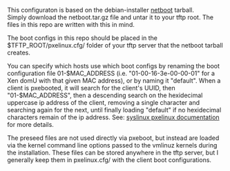 This configuraton is based on the debian-installer [netboot](https://deb.debian.org/debian/dists/bookworm/main/installer-amd64/current/images/netboot/) tarball.  
Simply download the netboot.tar.gz file and untar it to your tftp root.  The files in this repo are written with this in mind.

The boot configs in this repo should be placed in the $TFTP_ROOT/pxelinux.cfg/ folder of your tftp server that the netboot tarball creates.

You can specify which hosts use which boot configs by renaming the boot configuration file 01-$MAC_ADDRESS (i.e. "01-00-16-3e-00-00-01" for a Xen domU with that
given MAC address), or by naming it "default".  When a client is pxebooted, it will search for the client's UUID, then "01-$MAC_ADDRESS", then a descending search on
the hexidecimal uppercase ip address of the client, removing a single character and searching again for the next, until finally loading "default" if no hexidecimal
characters remain of the ip address.  See: [syslinux pxelinux documentation](https://wiki.syslinux.org/wiki/index.php?title=PXELINUX#Configuration) for more details.

The preseed files are not used directly via pxeboot, but instead are loaded via the kernel command line options passed to the vmlinuz kernels during the installation.
These files can be stored anywhere in the tftp server, but I generally keep them in pxelinux.cfg/ with the client boot configurations.
